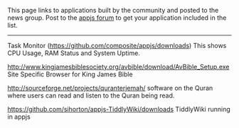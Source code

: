 This page links to applications built by the community and posted to the news group. Post to the [appjs forum](https://groups.google.com/forum/#!forum/appjs-dev) to get your application included in the list.

---

Task Monitor (https://github.com/composite/appjs/downloads)
This shows CPU Usage, RAM Status and System Uptime.

http://www.kingjamesbiblesociety.org/avbible/download/AvBible_Setup.exe
Site Specific Browser for King James Bible

http://sourceforge.net/projects/quranterjemah/
software on the Quran where users can read and listen to the Quran being read.

https://github.com/sihorton/appjs-TiddlyWiki/downloads
TiddlyWiki running in appjs

